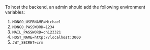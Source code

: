 To host the backend, an admin should add the following environment variables:
1. `MONGO_USERNAME=Michael`
2. `MONGO_PASSWORD=1234`
3. `MAIL_PASSWORD=ch123321`
4. `HOST_NAME=http://localhost:3000`
5. `JWT_SECRET=crm`